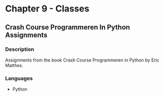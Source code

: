 # Chapter 9 - Classes
## Crash Course Programmeren In Python Assignments

### Description

Assignments from the book Crash Course Programmeren in Python by Eric Matthes.

### Languages

* Python
